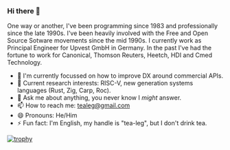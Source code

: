### Hi there 👋

<!--
**tealeg/tealeg** is a ✨ _special_ ✨ repository because its `README.md` (this file) appears on your GitHub profile.

Here are some ideas to get you started:

- 🔭 I’m currently working on ...
- 🌱 I’m currently learning ...
- 👯 I’m looking to collaborate on ...
- 🤔 I’m looking for help with ...
- 💬 Ask me about ...
- 📫 How to reach me: ...
- 😄 Pronouns: ...
- ⚡ Fun fact: ...
-->

One way or another, I've been programming since 1983 and professionally since the late 1990s. I've been heavily involved with the Free and Open Source Sotware movements since the mid 1990s. I currently work as Principal Engineer for Upvest GmbH in Germany.  In the past I've had the fortune to work for Canonical, Thomson Reuters, Heetch, HDI and Cmed Technology.

- 🔭 I'm currently focussed on how to improve DX around commercial APIs.
- 🌱 Current research interests: RISC-V, new generation systems languages (Rust, Zig, Carp, Roc). 
- 💬 Ask me about anything, you never know I *might* answer.
- 📫 How to reach me: tealeg@gmail.com
- 😄 Pronouns: He/Him
- ⚡ Fun fact: I'm English, my handle is "tea-leg", but I don't drink tea. 


[![trophy](https://github-profile-trophy.vercel.app/?username=tealeg&theme=flat)](https://github.com/ryo-ma/github-profile-trophy)
